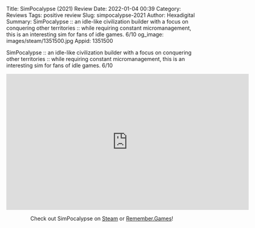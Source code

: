 Title: SimPocalypse (2021) Review
Date: 2022-01-04 00:39
Category: Reviews
Tags: positive review
Slug: simpocalypse-2021
Author: Hexadigital
Summary: SimPocalypse :: an idle-like civilization builder with a focus on conquering other territories :: while requiring constant micromanagement, this is an interesting sim for fans of idle games. 6/10
og_image: images/steam/1351500.jpg
Appid: 1351500

SimPocalypse :: an idle-like civilization builder with a focus on conquering other territories :: while requiring constant micromanagement, this is an interesting sim for fans of idle games. 6/10

<center><iframe src="https://www.youtube.com/embed/iELvDrBqSzs?feature=oembed" allow="accelerometer; autoplay; encrypted-media; gyroscope; picture-in-picture" width="640" height="360" frameborder="0"></iframe>

Check out SimPocalypse on [Steam](https://store.steampowered.com/app/1351500/?curator_clanid=34633900) or [Remember.Games](https://remember.games/game/1960/)!</center>
